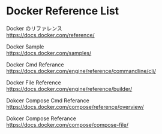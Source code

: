 # Docker Reference List

Docker のリファレンス<br>
https://docs.docker.com/reference/ 

Docker Sample<br>
https://docs.docker.com/samples/ 

Docker Cmd Referance<br>
https://docs.docker.com/engine/reference/commandline/cli/ 

Docker File Reference<br>
https://docs.docker.com/engine/reference/builder/ 

Dokcer Compose Cmd Referance<br>
https://docs.docker.com/compose/reference/overview/ 

Dokcer Compose Referance<br>
https://docs.docker.com/compose/compose-file/ 
